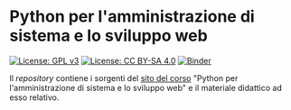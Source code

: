 # Python per l'amministrazione di sistema e lo sviluppo web

[![License: GPL v3](https://img.shields.io/badge/License-GPL%20v3-blue.svg)](http://www.gnu.org/licenses/gpl-3.0)
[![License: CC BY-SA 4.0](https://img.shields.io/badge/License-CC%20BY--SA%204.0-blue.svg)](http://creativecommons.org/licenses/by-sa/4.0/)
[![Binder](https://mybinder.org/badge_logo.svg)](https://mybinder.org/v2/gh/mapio/fp-pybg-2019/master?filepath=moduli)




Il *repository* contiene i sorgenti del [sito del corso](https://homes.di.unimi.it/santini/pybg/) "Python per l'amministrazione di sistema e lo sviluppo web" e il materiale didattico ad esso relativo.
